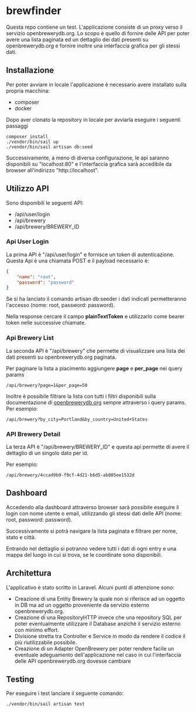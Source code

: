 # brewfinder

Questa repo contiene un test. L'applicazione consiste di un proxy verso il servizio openbrewerydb.org.
Lo scopo è quello di fornire delle API per poter avere una lista paginata ed un dettaglio dei dati presenti su openbrewerydb.org e fornire inoltre una interfaccia grafica per gli stessi dati.

## Installazione

Per poter avviare in locale l'applicazione è necessario avere installato sulla propria macchina:
- composer
- docker

Dopo aver clonato la repository in locale per avviarla eseguire i seguenti passaggi

```console
composer install
./vendor/bin/sail up
./vendor/bin/sail artisan db:seed
```

Successivamente, a meno di diversa configurazione, le api saranno disponibili su "localhost:80" e l'interfaccia grafica sarà accedibile da browser all'indirizzo "http://localhost".

## Utilizzo API

Sono disponibili le seguenti API:

- /api/user/login
- /api/brewery
- /api/brewery/BREWERY_ID

### Api User Login
La prima API è "/api/user/login" e fornisce un token di autenticazione.
Questa Api è una chiamata POST e il payload necessario è:

```json
{
	"name": "root",
	"password": "password"
}
```

Se si ha lanciato il comando artisan db:seeder i dati indicati permetteranno l'accesso (nome: root, password: password).

Nella response cercare il campo **plainTextToken** e utilizzarlo come bearer token nelle successive chiamate.

### Api Brewery List
La seconda API è "/api/brewery" che permette di visualizzare una lista dei dati presenti su openbrewerydb.org paginata.

Per paginare la lista a piacimento aggiungere **page** e **per_page** nei query params

```text
/api/brewery?page=1&per_page=50
```

Inoltre è possibile filtrare la lista con tutti i filtri disponibili sulla documentazione di [openbrewerydb.org](https://www.openbrewerydb.org/documentation/) sempre attraverso i query params.
Per esempio:

```text
/api/brewery?by_city=Portland&by_country=United+States
```

### API Brewery Detail
La terza API è "/api/brewery/BREWERY_ID" e questa api permette di avere il dettaglio di un singolo dato per id.

Per esempio:

```text
/api/brewery/4ccad9b9-f9cf-4d21-b6d5-ab005ee1532d
```

## Dashboard

Accedendo alla dashboard attraverso browser sarà possibile eseguire il login con nome utente o email, utilizzando gli stessi dati delle API (nome: root, password: password).

Successivamente si potrà navigare la lista paginata e filtrare per nome, stato e città. 

Entrando nel dettaglio si potranno vedere tutti i dati di ogni entry e una mappa del luogo in cui si trova, se le coordinate sono disponibili.

## Architettura

L'applicativo è stato scritto in Laravel. Alcuni punti di attenzione sono:

- Creazione di una Entity Brewery la quale non si riferisce ad un oggetto in DB ma ad un oggetto proveniente da servizio esterno openbrewerydb.org.
- Creazione di una RepositoryHTTP invece che una repository SQL per poter eventualmente utilizzare il Database anzichè il servizio esterno con minimo effort.
- Divisione stretta tra Controller e Service in modo da rendere il codice il più riutilizzabile possibile.
- Creazione di un Adapter OpenBrewery per poter rendere facile un eventuale adeguamento dell'applicazione nel caso in cui l'interfaccia delle API openbrewerydb.org dovesse cambiare

## Testing

Per eseguire i test lanciare il seguente comando:

```console
./vendor/bin/sail artisan test
```